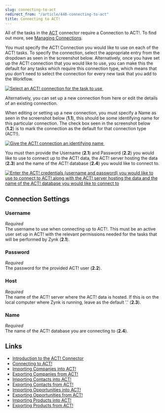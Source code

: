 ```yaml
---
slug: connecting-to-act
redirect_from: "/article/448-connecting-to-act"
title: Connecting to ACT!
---
```

All of the tasks in the [ACT](act) connector require a Connection to ACT!. To find out more, see [Managing Connections](managing-connections).

You must specify the ACT! Connection you would like to use on each of the ACT! tasks. To specify the connection, select the appropriate entry from the dropdown as seen in the screenshot below. Alternatively, once you have set up the ACT! connection that you would like to use, you can make this the default for any tasks which require this connection type, which means that you don't need to select the connection for every new task that you add to the Workflow.

[![Select an ACT! connection for the task to use](http://www.zynk.com/images/v2/act/act-select-connection.png) ](http://www.zynk.com/images/v2/act/act-select-connection.png)

Alternatively, you can set up a new connection from here or edit the details of an existing connection.

When editing or setting up a new connection, you must specify a Name as seen in the screenshot below (**1.1**), this should be some identifying name for this particular connection. The check box seen in the screenshot below (**1.2**) is to mark the connection as the default for that connection type (ACT!).

[![Give the ACT! connection an identifying name](http://www.zynk.com/images/v2/act/act-name-connection.png) ](http://www.zynk.com/images/v2/act/act-name-connection.png)

You must then provide the Username (**2.1**) and Password (**2.2**) you would like to use to connect up to the ACT! data, the ACT! server hosting the data (**2.3**) and the name of the ACT! database (**2.4**) you would like to connect to.

[![Enter the ACT! credentials (username and password) you would like to use to connect to ACT! along with the ACT! server hosting the data and the name of the ACT! database you would like to connect to](http://www.zynk.com/images/v2/act/act-setup-connection.png)](http://www.zynk.com/images/v2/act/act-setup-connection.png)

## Connection Settings

### Username
_Required_  
The username to use when connecting up to ACT!. This must be an active user set up in ACT! with the relevant permissions needed for the tasks that will be performed by Zynk (**2.1**).  

### Password
_Required_  
The password for the provided ACT! user (**2.2**).  

### Host  
_Required_  
The name of the ACT! server where the ACT! data is hosted. If this is on the local computer where Zynk is running, leave as the default '.' (**2.3**).

### Name
_Required_  
The name of the ACT! database you are connecting to (**2.4**).

## Links
- [Introduction to the ACT! Connector](act)
- [Connecting to ACT!](connecting-to-act)
- [Importing Companies into ACT!](importing-companies-into-act)
- [Exporting Companies from ACT!](exporting-companies-from-act)
- [Importing Contacts into ACT!](importing-contacts-into-act)
- [Exporting Contacts from ACT!](exporting-contacts-from-act)
- [Importing Opportunities into ACT!](importing-opportunities-into-act)
- [Exporting Opportunities from ACT!](exporting-opportunities-from-act)
- [Importing Products into ACT!](importing-products-into-act)
- [Exporting Products from ACT!](exporting-products-from-act)